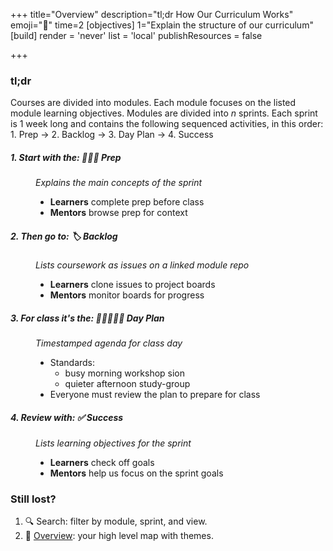 +++
title="Overview"
description="tl;dr How Our Curriculum Works"
emoji="🦌"
time=2
[objectives]
    1="Explain the structure of our curriculum"
[build]
  render = 'never'
  list = 'local'
  publishResources = false

+++

### tl;dr

Courses are divided into modules. Each module focuses on the listed module learning objectives. Modules are divided into _n_ sprints. Each sprint is 1 week long and contains the following sequenced activities, in this order: 1. Prep -> 2. Backlog -> 3. Day Plan -> 4. Success

<dl>
<dt>

##### 1. Start with the: **🧑🏾‍💻 Prep**</dt>

<dd>
<dfn>Explains the main concepts of the sprint</dfn>
</dd>
<dd>

- **Learners** complete prep before class
- **Mentors** browse prep for context
</dd>
<dt>

##### 2. Then go to: **🏷️ Backlog**</dt>

<dd>
<dfn>Lists coursework as issues on a linked module repo</dfn>
</dd>
<dd>

- **Learners** clone issues to project boards
- **Mentors** monitor boards for progress
</dd>
<dt>

##### 3. For class it's the: **🧑🏾‍🤝‍🧑🏾 Day Plan**</dt>

<dd>
<dfn>Timestamped agenda for class day<dfn>
</dd>
<dd>

- Standards:
  - busy morning workshop sion
  - quieter afternoon study-group
- Everyone must review the plan to prepare for class
</dd>
<dt>

##### 4. Review with: **✅ Success**

</dt>

<dd><dfn>Lists learning objectives for the sprint</dfn></dd>
<dd>

- **Learners** check off goals
- **Mentors** help us focus on the sprint goals
</dd>
</dl>

### Still lost?

1. 🔍 Search: filter by module, sprint, and view.
1. 🦉 [Overview](/overview): your high level map with themes.
